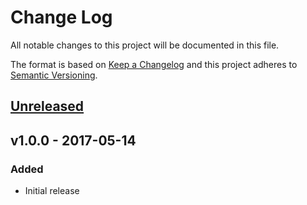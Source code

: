 # Change Log
All notable changes to this project will be documented in this file.

The format is based on [Keep a Changelog](http://keepachangelog.com/) 
and this project adheres to [Semantic Versioning](http://semver.org/).

## [Unreleased]

## v1.0.0 - 2017-05-14
### Added
- Initial release

[Unreleased]: https://github.com/jonaskello/tslint-immutable/compare/v1.0.1...master
[v1.0.1]: https://github.com/jonaskello/tslint-immutable/compare/v1.0.0...v1.0.1
